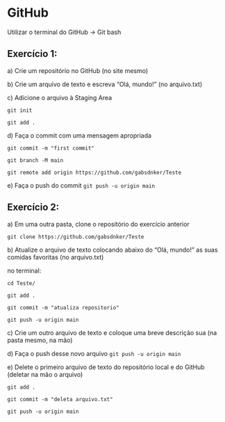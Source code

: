 # GitHub

Utilizar o terminal do GitHub -> Git bash

## Exercício 1:

a) Crie um repositório no GitHub (no site mesmo)

b) Crie um arquivo de texto e escreva “Olá, mundo!” (no arquivo.txt)

c) Adicione o arquivo à Staging Area 

``git init``

``git add .``

d) Faça o commit com uma mensagem apropriada

``git commit -m "first commit"``

``git branch -M main``

``git remote add origin https://github.com/gabsdnker/Teste``

e) Faça o push do commit
``git push -u origin main``

## Exercício 2:

a) Em uma outra pasta, clone o repositório do exercício anterior 

``git clone https://github.com/gabsdnker/Teste``

b) Atualize o arquivo de texto colocando abaixo do “Olá, mundo!” as suas 
comidas favoritas (no arquivo.txt) 

no terminal: 

``cd Teste/``

``git add .``

``git commit -m "atualiza repositorio"``

``git push -u origin main`` 

c) Crie um outro arquivo de texto e coloque uma breve descrição sua (na pasta mesmo, na mão)

d) Faça o push desse novo arquivo
``git push -u origin main``

e) Delete o primeiro arquivo de texto do repositório local e do GitHub (deletar na mão o arquivo)

``git add .``

``git commit -m "deleta arquivo.txt"``

``git push -u origin main``
